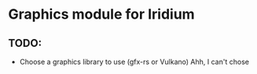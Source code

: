 # Graphics module for Iridium

## TODO:
* Choose a graphics library to use (gfx-rs or Vulkano) Ahh, I can't chose 